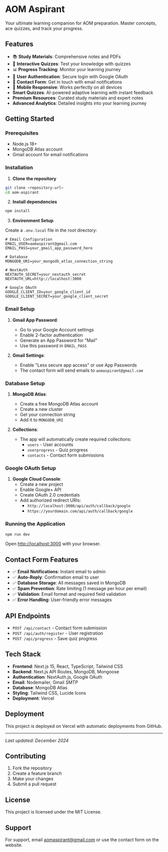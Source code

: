 # AOM Aspirant

Your ultimate learning companion for AOM preparation. Master concepts, ace quizzes, and track your progress.

## Features

- 📚 **Study Materials**: Comprehensive notes and PDFs
- 🧠 **Interactive Quizzes**: Test your knowledge with quizzes
- 📊 **Progress Tracking**: Monitor your learning journey
- 👤 **User Authentication**: Secure login with Google OAuth
- 📧 **Contact Form**: Get in touch with email notifications
- 📱 **Mobile Responsive**: Works perfectly on all devices
- **Smart Quizzes**: AI-powered adaptive learning with instant feedback
- **Premium Resources**: Curated study materials and expert notes
- **Advanced Analytics**: Detailed insights into your learning journey

## Getting Started

### Prerequisites

- Node.js 18+
- MongoDB Atlas account
- Gmail account for email notifications

### Installation

1. **Clone the repository**

```bash
git clone <repository-url>
cd aom-aspirant
```

2. **Install dependencies**

```bash
npm install
```

3. **Environment Setup**

Create a `.env.local` file in the root directory:

```env
# Email Configuration
EMAIL_USER=aomaspirant@gmail.com
EMAIL_PASS=your_gmail_app_password_here

# Database
MONGODB_URI=your_mongodb_atlas_connection_string

# NextAuth
NEXTAUTH_SECRET=your_nextauth_secret
NEXTAUTH_URL=http://localhost:3000

# Google OAuth
GOOGLE_CLIENT_ID=your_google_client_id
GOOGLE_CLIENT_SECRET=your_google_client_secret
```

### Email Setup

1. **Gmail App Password**:

   - Go to your Google Account settings
   - Enable 2-factor authentication
   - Generate an App Password for "Mail"
   - Use this password in `EMAIL_PASS`

2. **Gmail Settings**:
   - Enable "Less secure app access" or use App Passwords
   - The contact form will send emails to `aomaspirant@gmail.com`

### Database Setup

1. **MongoDB Atlas**:

   - Create a free MongoDB Atlas account
   - Create a new cluster
   - Get your connection string
   - Add it to `MONGODB_URI`

2. **Collections**:
   - The app will automatically create required collections:
     - `users` - User accounts
     - `userprogress` - Quiz progress
     - `contacts` - Contact form submissions

### Google OAuth Setup

1. **Google Cloud Console**:
   - Create a new project
   - Enable Google+ API
   - Create OAuth 2.0 credentials
   - Add authorized redirect URIs:
     - `http://localhost:3000/api/auth/callback/google`
     - `https://yourdomain.com/api/auth/callback/google`

### Running the Application

```bash
npm run dev
```

Open [http://localhost:3000](http://localhost:3000) with your browser.

## Contact Form Features

- ✅ **Email Notifications**: Instant email to admin
- ✅ **Auto-Reply**: Confirmation email to user
- ✅ **Database Storage**: All messages saved in MongoDB
- ✅ **Spam Prevention**: Rate limiting (1 message per hour per email)
- ✅ **Validation**: Email format and required field validation
- ✅ **Error Handling**: User-friendly error messages

## API Endpoints

- `POST /api/contact` - Contact form submission
- `POST /api/auth/register` - User registration
- `POST /api/progress` - Save quiz progress

## Tech Stack

- **Frontend**: Next.js 15, React, TypeScript, Tailwind CSS
- **Backend**: Next.js API Routes, MongoDB, Mongoose
- **Authentication**: NextAuth.js, Google OAuth
- **Email**: Nodemailer, Gmail SMTP
- **Database**: MongoDB Atlas
- **Styling**: Tailwind CSS, Lucide Icons
- **Deployment**: Vercel

## Deployment

This project is deployed on Vercel with automatic deployments from GitHub.

---

_Last updated: December 2024_

## Contributing

1. Fork the repository
2. Create a feature branch
3. Make your changes
4. Submit a pull request

## License

This project is licensed under the MIT License.

## Support

For support, email aomaspirant@gmail.com or use the contact form on the website.

